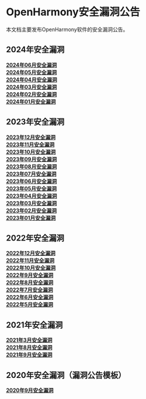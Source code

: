 # OpenHarmony安全漏洞公告

本文档主要发布OpenHarmony软件的安全漏洞公告。
## 2024年安全漏洞
**[2024年06月安全漏洞](https://gitee.com/openharmony/security/blob/master/zh/security-disclosure/2024/2024-06.md)**  
**[2024年05月安全漏洞](https://gitee.com/openharmony/security/blob/master/zh/security-disclosure/2024/2024-05.md)**  
**[2024年04月安全漏洞](https://gitee.com/openharmony/security/blob/master/zh/security-disclosure/2024/2024-04.md)**  
**[2024年03月安全漏洞](https://gitee.com/openharmony/security/blob/master/zh/security-disclosure/2024/2024-03.md)**  
**[2024年02月安全漏洞](https://gitee.com/openharmony/security/blob/master/zh/security-disclosure/2024/2024-02.md)**  
**[2024年01月安全漏洞](https://gitee.com/openharmony/security/blob/master/zh/security-disclosure/2024/2024-01.md)**  

## 2023年安全漏洞
**[2023年12月安全漏洞](https://gitee.com/openharmony/security/blob/master/zh/security-disclosure/2023/2023-12.md)**  
**[2023年11月安全漏洞](https://gitee.com/openharmony/security/blob/master/zh/security-disclosure/2023/2023-11.md)**  
**[2023年10月安全漏洞](https://gitee.com/openharmony/security/blob/master/zh/security-disclosure/2023/2023-10.md)**  
**[2023年09月安全漏洞](https://gitee.com/openharmony/security/blob/master/zh/security-disclosure/2023/2023-09.md)**  
**[2023年08月安全漏洞](https://gitee.com/openharmony/security/blob/master/zh/security-disclosure/2023/2023-08.md)**  
**[2023年07月安全漏洞](https://gitee.com/openharmony/security/blob/master/zh/security-disclosure/2023/2023-07.md)**  
**[2023年06月安全漏洞](https://gitee.com/openharmony/security/blob/master/zh/security-disclosure/2023/2023-06.md)**  
**[2023年05月安全漏洞](https://gitee.com/openharmony/security/blob/master/zh/security-disclosure/2023/2023-05.md)**  
**[2023年04月安全漏洞](https://gitee.com/openharmony/security/blob/master/zh/security-disclosure/2023/2023-04.md)**  
**[2023年03月安全漏洞](https://gitee.com/openharmony/security/blob/master/zh/security-disclosure/2023/2023-03.md)**  
**[2023年02月安全漏洞](https://gitee.com/openharmony/security/blob/master/zh/security-disclosure/2023/2023-02.md)**  
**[2023年01月安全漏洞](https://gitee.com/openharmony/security/blob/master/zh/security-disclosure/2023/2023-01.md)**  

## 2022年安全漏洞
**[2022年12月安全漏洞](https://gitee.com/openharmony/security/blob/master/zh/security-disclosure/2022/2022-12.md)**  
**[2022年11月安全漏洞](https://gitee.com/openharmony/security/blob/master/zh/security-disclosure/2022/2022-11.md)**  
**[2022年10月安全漏洞](https://gitee.com/openharmony/security/blob/master/zh/security-disclosure/2022/2022-10.md)**  
**[2022年9月安全漏洞](https://gitee.com/openharmony/security/blob/master/zh/security-disclosure/2022/2022-09.md)**  
**[2022年8月安全漏洞](https://gitee.com/openharmony/security/blob/master/zh/security-disclosure/2022/2022-08.md)**  
**[2022年7月安全漏洞](https://gitee.com/openharmony/security/blob/master/zh/security-disclosure/2022/2022-07.md)**  
**[2022年6月安全漏洞](https://gitee.com/openharmony/security/blob/master/zh/security-disclosure/2022/2022-06.md)**  
**[2022年5月安全漏洞](https://gitee.com/openharmony/security/blob/master/zh/security-disclosure/2022/2022-05.md)**  
 
## 2021年安全漏洞
**[2021年3月安全漏洞](https://gitee.com/openharmony/security/blob/master/zh/security-disclosure/2021/2021-03.md)**  
**[2021年8月安全漏洞](https://gitee.com/openharmony/security/blob/master/zh/security-disclosure/2021/2021-08.md)**  
**[2021年9月安全漏洞](https://gitee.com/openharmony/security/blob/master/zh/security-disclosure/2021/2021-09.md)**  

## 2020年安全漏洞（漏洞公告模板）
**[2020年9月安全漏洞](https://gitee.com/openharmony/security/blob/master/zh/security-disclosure/漏洞公告模板/YYYY-MM.md)**  

